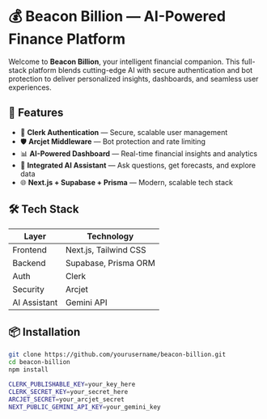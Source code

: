  # 💰 Beacon Billion — AI-Powered Finance Platform

Welcome to **Beacon Billion**, your intelligent financial companion. This full-stack platform blends cutting-edge AI with secure authentication and bot protection to deliver personalized insights, dashboards, and seamless user experiences.

## 🚀 Features

- 🔐 **Clerk Authentication** — Secure, scalable user management
- 🛡️ **Arcjet Middleware** — Bot protection and rate limiting
- 📊 **AI-Powered Dashboard** — Real-time financial insights and analytics
- 🧠 **Integrated AI Assistant** — Ask questions, get forecasts, and explore data
- 🌐 **Next.js + Supabase + Prisma** — Modern, scalable tech stack

## 🛠️ Tech Stack

| Layer         | Technology              |
|--------------|--------------------------|
| Frontend     | Next.js, Tailwind CSS    |
| Backend      | Supabase, Prisma ORM     |
| Auth         | Clerk                    |
| Security     | Arcjet                  |
| AI Assistant | Gemini API               |

## 📦 Installation

```bash
git clone https://github.com/yourusername/beacon-billion.git
cd beacon-billion
npm install

CLERK_PUBLISHABLE_KEY=your_key_here
CLERK_SECRET_KEY=your_secret_here
ARCJET_SECRET=your_arcjet_secret
NEXT_PUBLIC_GEMINI_API_KEY=your_gemini_key
